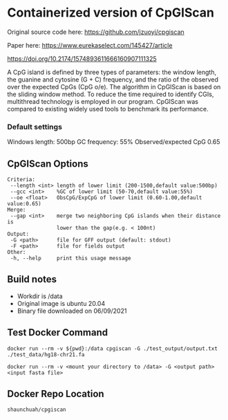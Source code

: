 # Containerized version of CpGIScan

Original source code here: https://github.com/jzuoyi/cpgiscan 

Paper here: https://www.eurekaselect.com/145427/article

https://doi.org/10.2174/1574893611666160907111325

A CpG island is defined by three types of parameters: the window length, the guanine and cytosine (G + C) frequency, and the ratio of the observed over the expected CpGs (CpG o/e). The algorithm in CpGIScan is based on the sliding window method. To reduce the time required to identify CGIs, multithread technology is employed in our program. CpGIScan was compared to existing widely used tools to benchmark its performance.

### Default settings

Windows length: 500bp
GC frequency: 55%
Observed/expected CpG 0.65

## CpGIScan Options

```
Criteria:
 --length <int> length of lower limit (200-1500,default value:500bp)
 --gcc <int>    %GC of lower limit (50-70,default value:55%)
 --oe <float>   ObsCpG/ExpCpG of lower limit (0.60-1.00,default value:0.65)
Merge:
 --gap <int>    merge two neighboring CpG islands when their distance is
                lower than the gap(e.g. < 100nt)
Output:
 -G <path>      file for GFF output (default: stdout)
 -F <path>      file for fields output
Other:
 -h, --help     print this usage message
```

## Build notes

- Workdir is /data
- Original image is ubuntu 20.04
- Binary file downloaded on 06/09/2021

## Test Docker Command

```
docker run --rm -v ${pwd}:/data cpgiscan -G ./test_output/output.txt ./test_data/hg18-chr21.fa
```

```
docker run --rm -v <mount your directory to /data> -G <output path> <input fasta file>
```

## Docker Repo Location

```
shaunchuah/cpgiscan
```